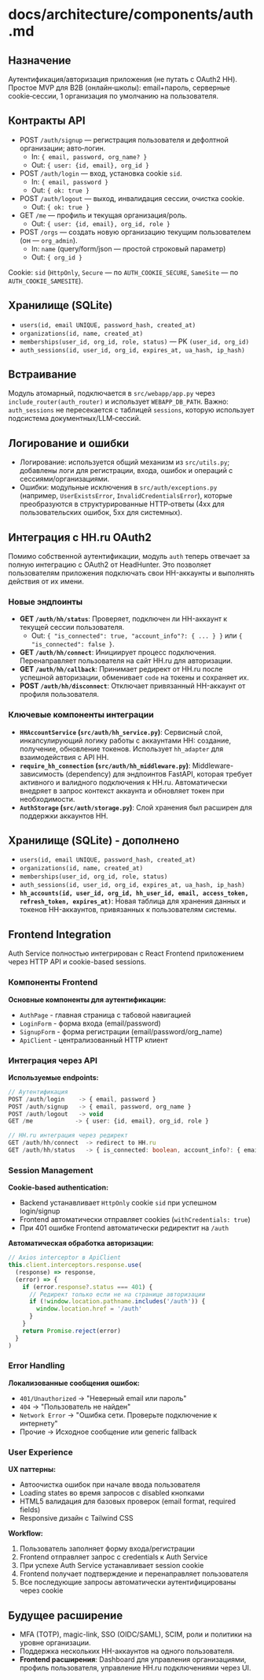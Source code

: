 # docs/architecture/components/auth.md

## Назначение

Аутентификация/авторизация приложения (не путать с OAuth2 HH). Простое MVP для B2B (онлайн‑школы): email+пароль, серверные cookie‑сессии, 1 организация по умолчанию на пользователя.

## Контракты API

- POST `/auth/signup` — регистрация пользователя и дефолтной организации; авто‑логин.
  - In: `{ email, password, org_name? }`
  - Out: `{ user: {id, email}, org_id }`
- POST `/auth/login` — вход, установка cookie `sid`.
  - In: `{ email, password }`
  - Out: `{ ok: true }`
- POST `/auth/logout` — выход, инвалидация сессии, очистка cookie.
  - Out: `{ ok: true }`
- GET `/me` — профиль и текущая организация/роль.
  - Out: `{ user: {id, email}, org_id, role }`
- POST `/orgs` — создать новую организацию текущим пользователем (он — `org_admin`).
  - In: `name` (query/form/json — простой строковый параметр)
  - Out: `{ org_id }`

Cookie: `sid` (`HttpOnly`, `Secure` — по `AUTH_COOKIE_SECURE`, `SameSite` — по `AUTH_COOKIE_SAMESITE`).

## Хранилище (SQLite)

- `users(id, email UNIQUE, password_hash, created_at)`
- `organizations(id, name, created_at)`
- `memberships(user_id, org_id, role, status)` — PK `(user_id, org_id)`
- `auth_sessions(id, user_id, org_id, expires_at, ua_hash, ip_hash)`

## Встраивание

Модуль атомарный, подключается в `src/webapp/app.py` через `include_router(auth_router)` и использует `WEBAPP_DB_PATH`.
Важно: `auth_sessions` не пересекается с таблицей `sessions`, которую использует подсистема документных/LLM‑сессий.

## Логирование и ошибки

- Логирование: используется общий механизм из `src/utils.py`; добавлены логи для регистрации, входа, ошибок и операций с сессиями/организациями.
- Ошибки: модульные исключения в `src/auth/exceptions.py` (например, `UserExistsError`, `InvalidCredentialsError`), которые преобразуются в структурированные HTTP‑ответы (4xx для пользовательских ошибок, 5xx для системных).

## Интеграция с HH.ru OAuth2

Помимо собственной аутентификации, модуль `auth` теперь отвечает за полную интеграцию с OAuth2 от HeadHunter. Это позволяет пользователям приложения подключать свои HH-аккаунты и выполнять действия от их имени.

### Новые эндпоинты

-   **GET `/auth/hh/status`**: Проверяет, подключен ли HH-аккаунт к текущей сессии пользователя.
    -   Out: `{ "is_connected": true, "account_info"?: { ... } }` или `{ "is_connected": false }`.
-   **GET `/auth/hh/connect`**: Инициирует процесс подключения. Перенаправляет пользователя на сайт HH.ru для авторизации.
-   **GET `/auth/hh/callback`**: Принимает редирект от HH.ru после успешной авторизации, обменивает `code` на токены и сохраняет их.
-   **POST `/auth/hh/disconnect`**: Отключает привязанный HH-аккаунт от профиля пользователя.

### Ключевые компоненты интеграции

-   **`HHAccountService` (`src/auth/hh_service.py`)**: Сервисный слой, инкапсулирующий логику работы с аккаунтами HH: создание, получение, обновление токенов. Использует `hh_adapter` для взаимодействия с API HH.
-   **`require_hh_connection` (`src/auth/hh_middleware.py`)**: Middleware-зависимость (dependency) для эндпоинтов FastAPI, которая требует активного и валидного подключения к HH.ru. Автоматически внедряет в запрос контекст аккаунта и обновляет токен при необходимости.
-   **`AuthStorage` (`src/auth/storage.py`)**: Слой хранения был расширен для поддержки аккаунтов HH.

## Хранилище (SQLite) - дополнено

-   `users(id, email UNIQUE, password_hash, created_at)`
-   `organizations(id, name, created_at)`
-   `memberships(user_id, org_id, role, status)`
-   `auth_sessions(id, user_id, org_id, expires_at, ua_hash, ip_hash)`
-   **`hh_accounts(id, user_id, org_id, hh_user_id, email, access_token, refresh_token, expires_at)`**: Новая таблица для хранения данных и токенов HH-аккаунтов, привязанных к пользователям системы.

## Frontend Integration

Auth Service полностью интегрирован с React Frontend приложением через HTTP API и cookie-based sessions.

### Компоненты Frontend

**Основные компоненты для аутентификации:**
- `AuthPage` - главная страница с табовой навигацией
- `LoginForm` - форма входа (email/password)
- `SignupForm` - форма регистрации (email/password/org_name)
- `ApiClient` - централизованный HTTP клиент

### Интеграция через API

**Используемые endpoints:**
```typescript
// Аутентификация
POST /auth/login    -> { email, password }
POST /auth/signup   -> { email, password, org_name }
POST /auth/logout   -> void
GET /me            -> { user: {id, email}, org_id, role }

// HH.ru интеграция через редирект
GET /auth/hh/connect  -> redirect to HH.ru
GET /auth/hh/status   -> { is_connected: boolean, account_info?: { email?: string, name?: string } }
```

### Session Management

**Cookie-based authentication:**
- Backend устанавливает `HttpOnly` cookie `sid` при успешном login/signup
- Frontend автоматически отправляет cookies (`withCredentials: true`)
- При 401 ошибке Frontend автоматически редиректит на `/auth`

**Автоматическая обработка авторизации:**
```typescript
// Axios interceptor в ApiClient
this.client.interceptors.response.use(
  (response) => response,
  (error) => {
    if (error.response?.status === 401) {
      // Редирект только если не на странице авторизации
      if (!window.location.pathname.includes('/auth')) {
        window.location.href = '/auth'
      }
    }
    return Promise.reject(error)
  }
)
```

### Error Handling

**Локализованные сообщения ошибок:**
- `401/Unauthorized` → "Неверный email или пароль"
- `404` → "Пользователь не найден"  
- `Network Error` → "Ошибка сети. Проверьте подключение к интернету"
- Прочие → Исходное сообщение или generic fallback

### User Experience

**UX паттерны:**
- Автоочистка ошибок при начале ввода пользователя
- Loading states во время запросов с disabled кнопками
- HTML5 валидация для базовых проверок (email format, required fields)
- Responsive дизайн с Tailwind CSS

**Workflow:**
1. Пользователь заполняет форму входа/регистрации
2. Frontend отправляет запрос с credentials к Auth Service
3. При успехе Auth Service устанавливает session cookie
4. Frontend получает подтверждение и перенаправляет пользователя
5. Все последующие запросы автоматически аутентифицированы через cookie

## Будущее расширение

-   MFA (TOTP), magic-link, SSO (OIDC/SAML), SCIM, роли и политики на уровне организации.
-   Поддержка нескольких HH-аккаунтов на одного пользователя.
-   **Frontend расширения**: Dashboard для управления организациями, профиль пользователя, управление HH.ru подключениями через UI.
